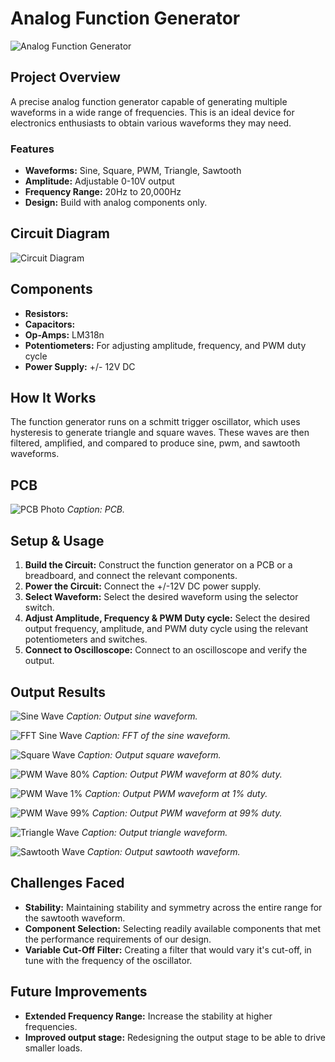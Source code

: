 # Analog Function Generator

![Analog Function Generator](Images/Assembly_1.jpg)

## Project Overview
A precise analog function generator capable of generating multiple waveforms in a wide range of frequencies. This is an ideal device for electronics enthusiasts to obtain various waveforms they may need.

### Features
- **Waveforms:** Sine, Square, PWM, Triangle, Sawtooth
- **Amplitude:** Adjustable 0-10V output
- **Frequency Range:** 20Hz to 20,000Hz
- **Design:** Build with analog components only.

## Circuit Diagram
![Circuit Diagram](Images/PCBschematic.jpg)

## Components
- **Resistors:** 
- **Capacitors:** 
- **Op-Amps:** LM318n
- **Potentiometers:** For adjusting amplitude, frequency, and PWM duty cycle
- **Power Supply:** +/- 12V DC

## How It Works
The function generator runs on a schmitt trigger oscillator, which uses hysteresis to generate triangle and square waves. These waves are then filtered, amplified, and compared to produce sine, pwm, and sawtooth waveforms.

## PCB
![PCB Photo](Images/PCB.png)
*Caption: PCB.*


## Setup & Usage
1. **Build the Circuit:** Construct the function generator on a PCB or a breadboard, and connect the relevant components.
2. **Power the Circuit:** Connect the +/-12V DC power supply.
3. **Select Waveform:** Select the desired waveform using the selector switch.
4. **Adjust Amplitude, Frequency & PWM Duty cycle:** Select the desired output frequency, amplitude, and PWM duty cycle using the relevant potentiometers and switches.
5. **Connect to Oscilloscope:** Connect to an oscilloscope and verify the output.

## Output Results
![Sine Wave](Images/sine_10kHz_10v.jpg)
*Caption: Output sine waveform.*

![FFT Sine Wave](Images/sine_10kHz_fft.jpg)
*Caption: FFT of the sine waveform.*

![Square Wave](Images/square_10kHz_10V.jpg)
*Caption: Output square waveform.*

![PWM Wave 80%](Images/PWM_10kHz_0.8duty.jpg)
*Caption: Output PWM waveform at 80% duty.*

![PWM Wave 1%](Images/PWM_10kHz_0.01duty.jpg)
*Caption: Output PWM waveform at 1% duty.*

![PWM Wave 99%](Images/PWM_10kHz_0.99duty.jpg)
*Caption: Output PWM waveform at 99% duty.*

![Triangle Wave](Images/triangle_10kHz_10v.jpg)
*Caption: Output triangle waveform.*

![Sawtooth Wave](Images/sawtooth_10kHz_10v.jpg)
*Caption: Output sawtooth waveform.*


## Challenges Faced
- **Stability:** Maintaining stability and symmetry across the entire range for the sawtooth waveform.
- **Component Selection:** Selecting readily available components that met the performance requirements of our design.
- **Variable Cut-Off Filter:** Creating a filter that would vary it's cut-off, in tune with the frequency of the oscillator.

## Future Improvements
- **Extended Frequency Range:** Increase the stability at higher frequencies.
- **Improved output stage:** Redesigning the output stage to be able to drive smaller loads.

